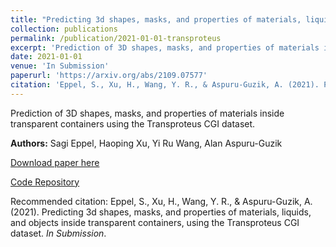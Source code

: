 ```yaml
---
title: "Predicting 3d shapes, masks, and properties of materials, liquids, and objects inside transparent containers, using the Transproteus CGI dataset"
collection: publications
permalink: /publication/2021-01-01-transproteus
excerpt: 'Prediction of 3D shapes, masks, and properties of materials inside transparent containers using the Transproteus CGI dataset.'
date: 2021-01-01
venue: 'In Submission'
paperurl: 'https://arxiv.org/abs/2109.07577'
citation: 'Eppel, S., Xu, H., Wang, Y. R., & Aspuru-Guzik, A. (2021). Predicting 3d shapes, masks, and properties of materials, liquids, and objects inside transparent containers, using the Transproteus CGI dataset. <i>In Submission</i>.'
---
```

Prediction of 3D shapes, masks, and properties of materials inside transparent containers using the Transproteus CGI dataset.

**Authors:** Sagi Eppel, Haoping Xu, Yi Ru Wang, Alan Aspuru-Guzik

[Download paper here](https://arxiv.org/abs/2109.07577)

[Code Repository](https://github.com/sagieppel/Procedural_Annotated_Images_Generation_Liquid_Transperent_Vessel)

Recommended citation: Eppel, S., Xu, H., Wang, Y. R., & Aspuru-Guzik, A. (2021). Predicting 3d shapes, masks, and properties of materials, liquids, and objects inside transparent containers, using the Transproteus CGI dataset. <i>In Submission</i>. 